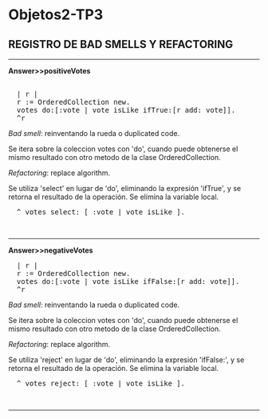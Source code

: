 # Objetos2-TP3
<h2>REGISTRO DE BAD SMELLS Y REFACTORING</h2>
<hr>
<strong>Answer>>positiveVotes</strong>
<pre>  
  | r | 
  r := OrderedCollection new. 
  votes do:[:vote | vote isLike ifTrue:[r add: vote]]. 
  ^r 
</pre>

<p><em>Bad smell</em>: reinventando la rueda o duplicated code.</p>
<p>Se itera sobre la coleccion votes con 'do', cuando puede obtenerse el mismo resultado con otro metodo de la clase OrderedCollection. </p>
<p><em>Refactoring</em>: replace algorithm.</p>
<p>Se utiliza 'select' en lugar de 'do', eliminando la expresión 'ifTrue', y se retorna el resultado de la operación. Se elimina la variable local. </p>
<pre>  ^ votes select: [ :vote | vote isLike ]. </pre>
<br>
<hr>

<strong>Answer>>negativeVotes</strong>
<pre>
  | r |
  r := OrderedCollection new.  
  votes do:[:vote | vote isLike ifFalse:[r add: vote]]. 
  ^r  
</pre>

<p><em>Bad smell</em>: reinventando la rueda o duplicated code.</p>
<p>Se itera sobre la coleccion votes con 'do', cuando puede obtenerse el mismo resultado con otro metodo de la clase OrderedCollection. </p>
<p><em>Refactoring</em>: replace algorithm.</p>
<p>Se utiliza 'reject' en lugar de 'do', eliminando la expresión 'ifFalse:', y se retorna el resultado de la operación. Se elimina la variable local. </p>
<pre>  ^ votes reject: [ :vote | vote isLike ]. </pre>
<br>
<hr>
